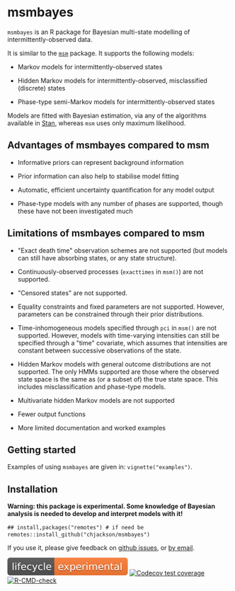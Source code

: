 # msmbayes

`msmbayes` is an R package for Bayesian multi-state modelling of intermittently-observed data.

It is similar to the [`msm`](https://chjackson.github.io/msm) package.  It supports the following models:

* Markov models for intermittently-observed states

* Hidden Markov models for intermittently-observed, misclassified (discrete) states

* Phase-type semi-Markov models for intermittently-observed states

Models are fitted with Bayesian estimation, via any of the algorithms available in [Stan](http://mc-stan.org), whereas `msm` uses only maximum likelihood.


## Advantages of msmbayes compared to msm

* Informative priors can represent background information

* Prior information can also help to stabilise model fitting

* Automatic, efficient uncertainty quantification for any model output

* Phase-type models with any number of phases are supported, though these have not been investigated much


## Limitations of msmbayes compared to msm 

* "Exact death time" observation schemes are not supported (but models can still have absorbing states, or any state structure).

* Continuously-observed processes (`exacttimes` in `msm()`) are not supported.

* "Censored states" are not supported.

* Equality constraints and fixed parameters are not supported.  However, parameters can be constrained through their prior distributions.

* Time-inhomogeneous models specified through `pci` in `msm()` are not supported.  However, models with time-varying intensities can still be specified through a "time" covariate, which assumes that intensities are constant between successive observations of the state. 

* Hidden Markov models with general outcome distributions are not supported.  The only HMMs supported are those where the observed state space is the same as (or a subset of) the true state space.  This includes misclassification and phase-type models.

* Multivariate hidden Markov models are not supported

* Fewer output functions

* More limited documentation and worked examples


## Getting started

Examples of using `msmbayes` are given in: `vignette("examples")`.


## Installation 

**Warning: this package is experimental. Some knowledge of Bayesian analysis is needed to develop and interpret models with it!**

```
## install,packages("remotes") # if need be
remotes::install_github("chjackson/msmbayes")
```

If you use it, please give feedback on [github issues](https://github.com/chjackson/msmbayes/issues), or [by email](mailto:chris.jackson@mrc-bsu.cam.ac.uk).


<!-- badges: start -->
[![lifecycle](man/figures/lifecycle-experimental.svg)](https://lifecycle.r-lib.org/articles/stages.html#experimental)
[![Codecov test coverage](https://codecov.io/gh/chjackson/msmbayes/branch/master/graph/badge.svg)](https://app.codecov.io/gh/chjackson/msmbayes?branch=master)
[![R-CMD-check](https://github.com/chjackson/msmbayes/actions/workflows/R-CMD-check.yaml/badge.svg)](https://github.com/chjackson/msmbayes/actions/workflows/R-CMD-check.yaml)
<!-- badges: end -->
